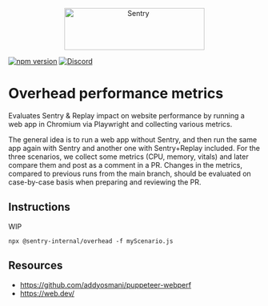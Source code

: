 <p align="center">
  <a href="https://sentry.io/?utm_source=github&utm_medium=logo" target="_blank">
    <img src="https://sentry-brand.storage.googleapis.com/sentry-wordmark-dark-280x84.png" alt="Sentry" width="280" height="84">
  </a>
</p>

[![npm version](https://img.shields.io/npm/v/@sentry-internal/web-benchmark.svg)](https://www.npmjs.com/package/@sentry-internal/web-benchmark)
[![Discord](https://img.shields.io/discord/621778831602221064)](https://discord.gg/Ww9hbqr)

# Overhead performance metrics

Evaluates Sentry & Replay impact on website performance by running a web app in Chromium via Playwright and collecting various metrics.

The general idea is to run a web app without Sentry, and then run the same app again with Sentry and another one with Sentry+Replay included.
For the three scenarios, we collect some metrics (CPU, memory, vitals) and later compare them and post as a comment in a PR.
Changes in the metrics, compared to previous runs from the main branch, should be evaluated on case-by-case basis when preparing and reviewing the PR.


## Instructions

WIP

`npx @sentry-internal/overhead -f myScenario.js`

## Resources

* https://github.com/addyosmani/puppeteer-webperf
* https://web.dev/

